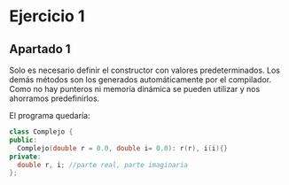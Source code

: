 # Ejercicio 1
## Apartado 1
Solo es necesario definir el constructor con valores predeterminados. Los demás métodos son los generados automáticamente por el
compilador. Como no hay punteros ni memoria dinámica se pueden utilizar y nos ahorramos predefinirlos.

El programa quedaría:
```C++
class Complejo {
public:
  Complejo(double r = 0.0, double i= 0.0): r(r), i(i){}
private:
  double r, i; //parte real, parte imaginaria
};
```
